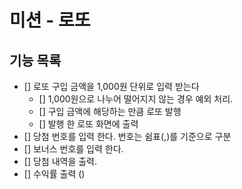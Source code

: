# 미션 - 로또

## 기능 목록

- [] 로또 구입 금액을 1,000원 단위로 입력 받는다
  - [] 1,000원으로 나누어 떨어지지 않는 경우 예외 처리.
  - [] 구입 금액에 해당하는 만큼 로또 발행
  - [] 발행 한 로또 화면에 출력
- [] 당첨 번호를 입력 한다. 번호는 쉼표(,)를 기준으로 구분
- [] 보너스 번호를 입력 한다.
- [] 당첨 내역을 출력.
- [] 수익률 출력 ()
